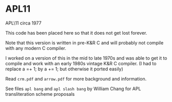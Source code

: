# APL11
APL\11 circa 1977

This code has been placed here so that it does not get lost forever.  

Note that this version is written in pre-K&R C and will probably not compile with any modern C compiler. 

I worked on a version of this in the mid to late 1970s and was able to get it to compile and work with an early 1980s vintage K&R C compiler.  (I had to replace a =+ 1; by a += 1; but otherwise it ported easily)

Read `crm.pdf` and `arrow.pdf` for more background and information.

See files `apl bang` and `apl slash bang` by William Chang for APL transliteration scheme proposals
